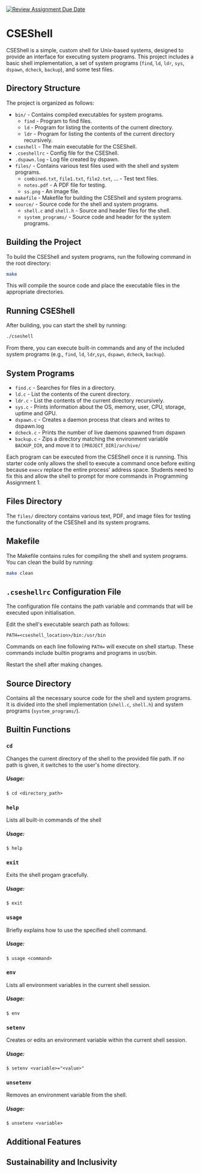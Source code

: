 [![Review Assignment Due Date](https://classroom.github.com/assets/deadline-readme-button-22041afd0340ce965d47ae6ef1cefeee28c7c493a6346c4f15d667ab976d596c.svg)](https://classroom.github.com/a/u16ttUuk)
# CSEShell

CSEShell is a simple, custom shell for Unix-based systems, designed to provide an interface for executing system programs. This project includes a basic shell implementation, a set of system programs (`find`, `ld`, `ldr`, `sys`, `dspawn`, `dcheck`, `backup`), and some test files.

## Directory Structure

The project is organized as follows:

- `bin/` - Contains compiled executables for system programs.
  - `find` - Program to find files.
  - `ld` - Program for listing the contents of the current directory.
  - `ldr` - Program for listing the contents of the current directory recursively.
- `cseshell` - The main executable for the CSEShell.
- `.cseshellrc` - Config file for the CSEShell.
- `.dspawn.log` - Log file created by dspawn.
- `files/` - Contains various test files used with the shell and system programs.
  - `combined.txt`, `file1.txt`, `file2.txt`, ... - Test text files.
  - `notes.pdf` - A PDF file for testing.
  - `ss.png` - An image file.
- `makefile` - Makefile for building the CSEShell and system programs.
- `source/` - Source code for the shell and system programs.
  - `shell.c` and `shell.h` - Source and header files for the shell.
  - `system_programs/` - Source code and header for the system programs.

## Building the Project

To build the CSEShell and system programs, run the following command in the root directory:

```bash
make
```

This will compile the source code and place the executable files in the appropriate directories.

## Running CSEShell

After building, you can start the shell by running:

```bash
./cseshell
```

From there, you can execute built-in commands and any of the included system programs (e.g., `find`, `ld`, `ldr`,`sys`, `dspawn`, `dcheck`, `backup`).

## System Programs

- `find.c` - Searches for files in a directory.
- `ld.c` - List the contents of the curent directory.
- `ldr.c` - List the contents of the current directory recursively.
- `sys.c` - Prints information about the OS, memory, user, CPU, storage, uptime and GPU. 
- `dspawn.c` - Creates a daemon process that clears and writes to dspawn.log
- `dcheck.c` - Prints the number of live daemons spawned from dspawn
- `backup.c` - Zips a directory matching the environment variable `BACKUP_DIR`, and move it to `[PROJECT_DIR]/archive/`

Each program can be executed from the CSEShell once it is running. This starter code only allows the shell to execute a command once before exiting because `execv` replace the entire process' address space. Students need to fix this and allow the shell to prompt for more commands in Programming Assignment 1.

## Files Directory

The `files/` directory contains various text, PDF, and image files for testing the functionality of the CSEShell and its system programs.

## Makefile

The Makefile contains rules for compiling the shell and system programs. You can clean the build by running:

```bash
make clean
```

## `.cseshellrc` Configuration File

The configuration file contains the path variable and commands that will be executed upon initialisation.

Edit the shell's executable search path as follows:

```code
PATH=<cseshell_location>/bin:/usr/bin
```

Commands on each line following `PATH=` will execute on shell startup. These commands include builtin programs and programs in usr/bin.

Restart the shell after making changes.


## Source Directory

Contains all the necessary source code for the shell and system programs. It is divided into the shell implementation (`shell.c`, `shell.h`) and system programs (`system_programs/`).

## Builtin Functions

### `cd`
Changes the current directory of the shell to the provided file path. If no path is given, it switches to the user's home directory.

##### Usage:
```code
$ cd <directory_path>
```

### `help`
Lists all built-in commands of the shell

##### Usage:
```code
$ help 
```

### `exit`
Exits the shell progam gracefully.

##### Usage:
```code
$ exit 
```

### `usage`
Briefly explains how to use the specified shell command. 

##### Usage:
```code
$ usage <command> 
```

### `env`
Lists all environment variables in the current shell session.

##### Usage:
```code
$ env 
```

### `setenv`
Creates or edits an environment variable within the current shell session.

##### Usage:
```code
$ setenv <variable>="<value>" 
```

### `unsetenv`
Removes an environment variable from the shell.

##### Usage:
```code
$ unsetenv <variable>
```


## Additional Features
## Sustainability and Inclusivity
